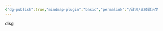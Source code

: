 ```yaml
---
{"dg-publish":true,"mindmap-plugin":"basic","permalink":"/政治/比较政治学/4.0选举与投票/","dgPassFrontmatter":true}
---
```


disg